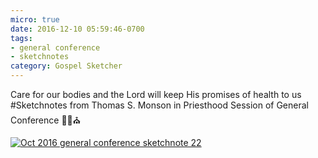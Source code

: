 ```yaml
---
micro: true
date: 2016-12-10 05:59:46-0700
tags:
- general conference
- sketchnotes
category: Gospel Sketcher
---
```


Care for our bodies and the Lord will keep His promises of health to us
#Sketchnotes from Thomas S. Monson in Priesthood Session of General Conference ✍🏼⛪️

[![Oct 2016 general conference sketchnote 22](http://www.gospelsketcher.org/uploads/2018/85cab36cfe.jpg)](http://www.gospelsketcher.org/uploads/2018/85cab36cfe.jpg)